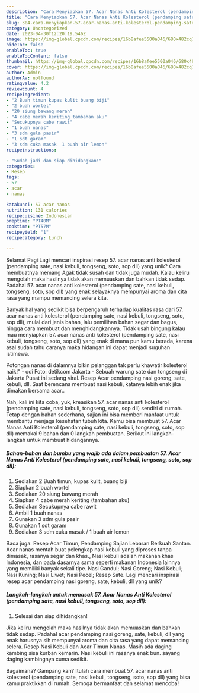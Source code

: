 ```yaml
---
description: "Cara Menyiapkan 57. Acar Nanas Anti Kolesterol (pendamping sate, nasi kebuli, tongseng, soto, sop dll) yang Enak, Lezat"
title: "Cara Menyiapkan 57. Acar Nanas Anti Kolesterol (pendamping sate, nasi kebuli, tongseng, soto, sop dll) yang Enak, Lezat"
slug: 304-cara-menyiapkan-57-acar-nanas-anti-kolesterol-pendamping-sate-nasi-kebuli-tongseng-soto-sop-dll-yang-enak-lezat
category: Uncategorized
date: 2023-04-30T12:20:19.546Z
image: https://img-global.cpcdn.com/recipes/16b8afee5500a046/680x482cq70/57-acar-nanas-anti-kolesterol-pendamping-sate-nasi-kebuli-tongseng-soto-sop-dll-foto-resep-utama.jpg
hideToc: false
enableToc: true
enableTocContent: false
thumbnail: https://img-global.cpcdn.com/recipes/16b8afee5500a046/680x482cq70/57-acar-nanas-anti-kolesterol-pendamping-sate-nasi-kebuli-tongseng-soto-sop-dll-foto-resep-utama.jpg
cover: https://img-global.cpcdn.com/recipes/16b8afee5500a046/680x482cq70/57-acar-nanas-anti-kolesterol-pendamping-sate-nasi-kebuli-tongseng-soto-sop-dll-foto-resep-utama.jpg
author: Admin
authorAv: notfound
ratingvalue: 4.2
reviewcount: 4
recipeingredient:
- "2 Buah timun kupas kulit buang biji"
- "2 buah wortel"
- "20 siung bawang merah"
- "4 cabe merah keriting tambahan aku"
- "Secukupnya cabe rawit"
- "1 buah nanas"
- "3 sdm gula pasir"
- "1 sdt garam"
- "3 sdm cuka masak  1 buah air lemon"
recipeinstructions:

- "Sudah jadi dan siap dihidangkan!"
categories:
- Resep
tags:
- 57
- acar
- nanas

katakunci: 57 acar nanas 
nutrition: 131 calories
recipecuisine: Indonesian
preptime: "PT40M"
cooktime: "PT57M"
recipeyield: "1"
recipecategory: Lunch

---
```



Selamat Pagi Lagi mencari inspirasi resep 57. acar nanas anti kolesterol (pendamping sate, nasi kebuli, tongseng, soto, sop dll) yang unik? Cara membuatnya memang Agak tidak susah dan tidak juga mudah. Kalau keliru mengolah maka hasilnya tidak akan memuaskan dan bahkan tidak sedap. Padahal 57. acar nanas anti kolesterol (pendamping sate, nasi kebuli, tongseng, soto, sop dll) yang enak selayaknya mempunyai aroma dan cita rasa yang mampu memancing selera kita.


Banyak hal yang sedikit bisa berpengaruh terhadap kualitas rasa dari 57. acar nanas anti kolesterol (pendamping sate, nasi kebuli, tongseng, soto, sop dll), mulai dari jenis bahan, lalu pemilihan bahan segar dan bagus, hingga cara membuat dan menghidangkannya. Tidak usah bingung kalau mau menyiapkan 57. acar nanas anti kolesterol (pendamping sate, nasi kebuli, tongseng, soto, sop dll) yang enak di mana pun kamu berada, karena asal sudah tahu caranya maka hidangan ini dapat menjadi suguhan istimewa.

Potongan nanas di dalamnya bikin pelanggan tak perlu khawatir kolesterol naik!&#34; - odi Foto: detikcom Jakarta - Sebuah warung sate dan tongseng di Jakarta Pusat ini sedang viral. Resep Acar pendamping nasi goreng, sate, kebuli, dll. Saat berencana membuat nasi kebuli, katanya lebih enak jika dimakan bersama acar..


Nah, kali ini kita coba, yuk, kreasikan 57. acar nanas anti kolesterol (pendamping sate, nasi kebuli, tongseng, soto, sop dll) sendiri di rumah. Tetap dengan bahan sederhana, sajian ini bisa memberi manfaat untuk membantu menjaga kesehatan tubuh kita. Kamu bisa membuat 57. Acar Nanas Anti Kolesterol (pendamping sate, nasi kebuli, tongseng, soto, sop dll) memakai 9 bahan dan 0 langkah pembuatan. Berikut ini langkah-langkah untuk membuat hidangannya.

<!--inarticleads1-->

##### Bahan-bahan dan bumbu yang wajib ada dalam pembuatan 57. Acar Nanas Anti Kolesterol (pendamping sate, nasi kebuli, tongseng, soto, sop dll):

1. Sediakan 2 Buah timun, kupas kulit, buang biji
1. Siapkan 2 buah wortel
1. Sediakan 20 siung bawang merah
1. Siapkan 4 cabe merah keriting (tambahan aku)
1. Sediakan Secukupnya cabe rawit
1. Ambil 1 buah nanas
1. Gunakan 3 sdm gula pasir
1. Gunakan 1 sdt garam
1. Sediakan 3 sdm cuka masak / 1 buah air lemon


Baca juga: Resep Acar Timun, Pendamping Sajian Lebaran Berkuah Santan. Acar nanas mentah buat pelengkap nasi kebuli yang diproses tanpa dimasak, rasanya segar dan khas., Nasi kebuli adalah makanan khas Indonesia, dan pada dasarnya sama seperti makanan Indonesia lainnya yang memiliki banyak sekali tipe. Nasi Gandul; Nasi Goreng; Nasi Kebuli; Nasi Kuning; Nasi Liwet; Nasi Pecel; Resep Sate. Lagi mencari inspirasi resep acar pendamping nasi goreng, sate, kebuli, dll yang unik? 

<!--inarticleads2-->

##### Langkah-langkah untuk memasak 57. Acar Nanas Anti Kolesterol (pendamping sate, nasi kebuli, tongseng, soto, sop dll):


1. Selesai dan siap dihidangkan!

Jika keliru mengolah maka hasilnya tidak akan memuaskan dan bahkan tidak sedap. Padahal acar pendamping nasi goreng, sate, kebuli, dll yang enak harusnya sih mempunyai aroma dan cita rasa yang dapat memancing selera. Resep Nasi Kebuli dan Acar Timun Nanas. Masih ada daging kambing sisa kurban kemarin. Nasi kebuli ini rasanya enak bun. sayang daging kambingnya cuma sedikit. 

Bagaimana? Gampang kan? Itulah cara membuat 57. acar nanas anti kolesterol (pendamping sate, nasi kebuli, tongseng, soto, sop dll) yang bisa kamu praktikkan di rumah. Semoga bermanfaat dan selamat mencoba!
